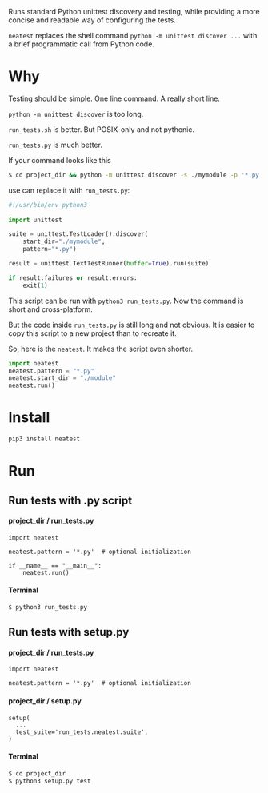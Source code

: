 
Runs standard Python unittest discovery and testing, while providing a more concise and readable way of configuring
the tests. 

`neatest` replaces the shell command `python -m unittest discover ...`  with a brief programmatic call from Python code.

# Why

Testing should be simple. One line command. A really short line.

`python -m unittest discover` is too long. 

`run_tests.sh` is better. But POSIX-only and not pythonic.

`run_tests.py` is much better.

If your command looks like this

``` bash 
$ cd project_dir && python -m unittest discover -s ./mymodule -p '*.py' --buffer
```

use can replace it with `run_tests.py`:

``` python
#!/usr/bin/env python3
 
import unittest

suite = unittest.TestLoader().discover(
    start_dir="./mymodule",
    pattern="*.py")

result = unittest.TextTestRunner(buffer=True).run(suite)

if result.failures or result.errors:
    exit(1)
```

This script can be run with `python3 run_tests.py`. Now the command is short and cross-platform. 

But the code inside `run_tests.py` is still long and not obvious. It is easier 
to copy this script to a new project than to recreate it.

So, here is the `neatest`. It makes the script even shorter.

```python
import neatest
neatest.pattern = "*.py"
neatest.start_dir = "./module"
neatest.run()
```

# Install

``` bash
pip3 install neatest
```

# Run

## Run tests with .py script

#### project_dir / run_tests.py

``` python3
import neatest

neatest.pattern = '*.py'  # optional initialization

if __name__ == "__main__":
    neatest.run()
```

#### Terminal

``` bash
$ python3 run_tests.py
```


## Run tests with setup.py

#### project_dir / run_tests.py

``` python3
import neatest

neatest.pattern = '*.py'  # optional initialization
```

#### project_dir / setup.py

``` python3 
setup(
  ...
  test_suite='run_tests.neatest.suite',
)
```

#### Terminal

``` bash
$ cd project_dir
$ python3 setup.py test
```

